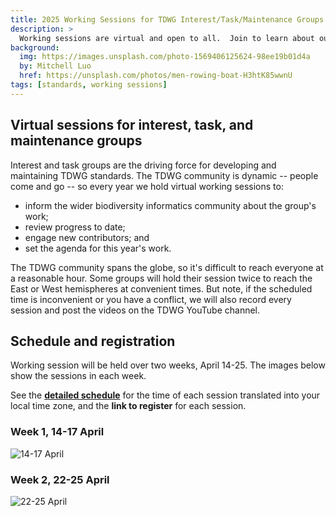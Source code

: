 ```yaml
---
title: 2025 Working Sessions for TDWG Interest/Task/Maintenance Groups  
description: >
  Working sessions are virtual and open to all.  Join to learn about our standards work in progress.
background:
  img: https://images.unsplash.com/photo-1569406125624-98ee19b01d4a
  by: Mitchell Luo
  href: https://unsplash.com/photos/men-rowing-boat-H3htK85wwnU
tags: [standards, working sessions]
---
```


## Virtual sessions for interest, task, and maintenance groups

Interest and task groups are the driving force for developing and maintaining TDWG standards.  The TDWG community is dynamic -- people come and go -- so every year we hold virtual working sessions to:

- inform the wider biodiversity informatics community about the group's work;
- review progress to date;
- engage new contributors; and
- set the agenda for this year's work.

The TDWG community spans the globe, so it's difficult to reach everyone at a reasonable hour.  Some groups will hold their session twice to reach the East or West hemispheres at convenient times. But note, if the scheduled time is inconvenient or you have a conflict, we will also record every session and post the videos on the TDWG YouTube channel.

## Schedule and registration

Working session will be held over two weeks, April 14-25.  The images below show the sessions in each week.  

See the [**detailed schedule**](/community/working-sessions/2025/) for the time of each session translated into your local time zone, and the **link to register** for each session. 

### Week 1, 14-17 April

![14-17 April](https://static.tdwg.org/images/sessions/2025/week-1-900.png)

### Week 2, 22-25 April

![22-25 April](https://static.tdwg.org/images/sessions/2025/week-2-900.png)
